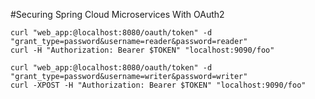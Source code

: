 #Securing Spring Cloud Microservices With OAuth2

```
curl "web_app:@localhost:8080/oauth/token" -d "grant_type=password&username=reader&password=reader"
curl -H "Authorization: Bearer $TOKEN" "localhost:9090/foo"
```

```
curl "web_app:@localhost:8080/oauth/token" -d "grant_type=password&username=writer&password=writer"
curl -XPOST -H "Authorization: Bearer $TOKEN" "localhost:9090/foo"
```